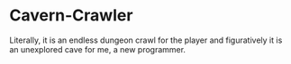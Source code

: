 # Cavern-Crawler
Literally,  it is an endless dungeon crawl for the player and figuratively it is an unexplored cave for me, a new programmer. 
